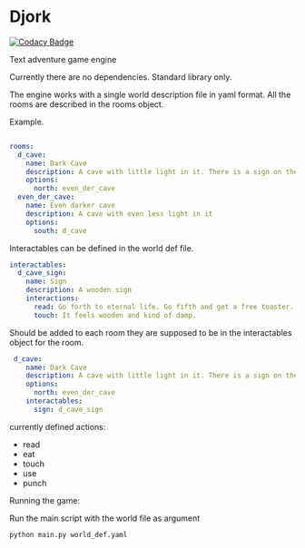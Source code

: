 # Djork

[![Codacy Badge](https://api.codacy.com/project/badge/Grade/aae0797f69964cda89616a67163d4ceb)](https://app.codacy.com/app/asanoryu/Djork?utm_source=github.com&utm_medium=referral&utm_content=asanoryu/Djork&utm_campaign=Badge_Grade_Dashboard)

Text adventure game engine

Currently there are no dependencies. Standard library only.

The engine works with a single world description file in yaml format.
All the rooms are described in the rooms object. 

Example.

``` yaml

rooms:
  d_cave:
    name: Dark Cave
    description: A cave with little light in it. There is a sign on the wall
    options:
      north: even_der_cave
  even_der_cave:
    name: Even darker cave
    description: A cave with even less light in it
    options:
      south: d_cave

```

Interactables can be defined in the world def file.

```yaml
interactables:
  d_cave_sign:
    name: Sign
    description: A wooden sign
    interactions:
      read: Go forth to eternal life. Go fifth and get a free toaster.
      touch: It feels wooden and kind of damp.

```

Should be added to each room they are supposed to be in the interactables object for the room.

```yaml
 d_cave:
    name: Dark Cave
    description: A cave with little light in it. There is a sign on the wall
    options:
      north: even_der_cave
    interactables:
      sign: d_cave_sign
```

currently defined actions:

-  read
-  eat
-  touch
-  use
-  punch

Running the game:

  Run the main script with the world file as argument
  
```bash
python main.py world_def.yaml
```

